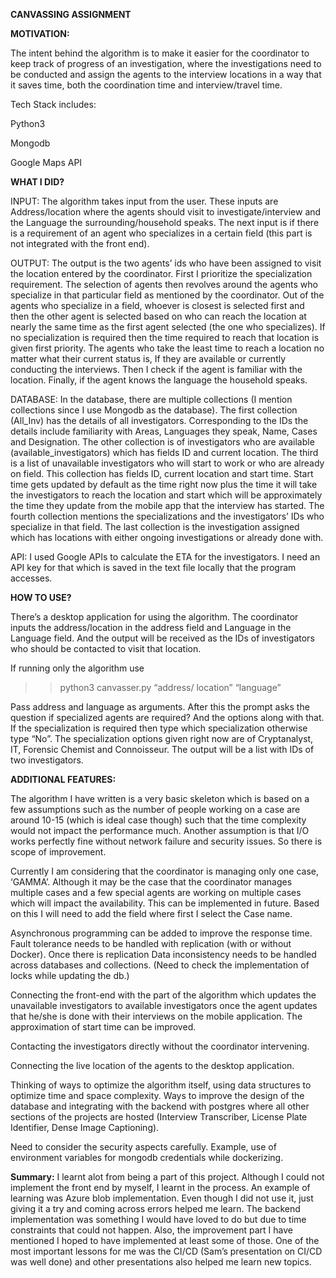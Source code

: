 **CANVASSING ASSIGNMENT**

**MOTIVATION:**

The intent behind the algorithm is to make it easier for the coordinator to keep track of progress of an investigation, where the investigations need to be conducted and assign the agents to the interview locations in a way that it saves time, both the coordination time and interview/travel time.

Tech Stack includes:

Python3

Mongodb

Google Maps API

**WHAT I DID?**

INPUT: The algorithm takes input from the user. These inputs are Address/location where the agents should visit to investigate/interview and the Language the surrounding/household speaks. The next input is if there is a requirement of an agent who specializes in a certain field (this part is not integrated with the front end).

OUTPUT: The output is the two agents’ ids who have been assigned to visit the location entered by the coordinator. First I prioritize the specialization requirement. The selection of agents then revolves around the agents who specialize in that particular field as mentioned by the coordinator. Out of the agents who specialize in a field, whoever is closest is selected first and then the other agent is selected based on who can reach the location at nearly the same time as the first agent selected (the one who specializes).
If no specialization is required then the time required to reach that location is given first priority. The agents who take the least time to reach a location no matter what their current status is, If they are available or currently conducting the interviews. Then I check if the agent is familiar with the location. Finally, if the agent knows the language the household speaks.

DATABASE: In the database, there are multiple collections (I mention collections since I use Mongodb as the database). 
The first collection (All_Inv) has the details of all investigators. Corresponding to the IDs the details include familiarity with Areas, Languages they speak, Name, Cases and Designation. The other collection is of investigators who are available (available_investigators) which has fields ID and current location. 
The third is a list of unavailable investigators who will start to work or who are already on field. This collection has fields ID, current location and start time. Start time gets updated by default as the time right now plus the time it will take the investigators to reach the location and start which will be approximately the time they update from the mobile app that the interview has started. The fourth collection mentions the specializations and the investigators’ IDs who specialize in that field. The last collection is the investigation assigned which has locations with either ongoing investigations or already done with.

API: I used Google APIs to calculate the ETA for the investigators. I need an API key for that which is saved in the text file locally that the program accesses.

**HOW TO USE?**

There’s a desktop application for using the algorithm. The coordinator inputs the address/location in the address field and Language in the Language field. And the output will be received as the IDs of investigators who should be contacted to visit that location.

If running only the algorithm use
 >> python3 canvasser.py  “address/ location” “language”

Pass address and language as arguments. After this the prompt asks the question if specialized agents are required? And the options along with that. If the specialization is required then type which specialization otherwise type “No”. The specialization options given right now are of Cryptanalyst, IT, Forensic Chemist and Connoisseur. 
The output will be a list with IDs of two investigators.

**ADDITIONAL FEATURES:**

The algorithm I have written is a very basic skeleton which is based on a few assumptions such as the number of people working on a case are around 10-15 (which is ideal case though) such that the time complexity would not impact the performance much. Another assumption is that I/O works perfectly fine without network failure and security issues. So there is scope of improvement.

Currently I am considering that the coordinator is managing only one case, ‘GAMMA’. Although it may be the case that the coordinator manages multiple cases and a few special agents are working on multiple cases which will impact the availability. This can be implemented in future. Based on this I will need to add the field where first I select the Case name.

Asynchronous programming can be added to improve the response time.  Fault tolerance needs to be handled with replication (with or without Docker). Once there is replication Data inconsistency needs to be handled across databases and collections. (Need to check the implementation of locks while updating the db.)

Connecting the front-end with the part of the algorithm which updates the unavailable investigators to available investigators once the agent updates that he/she is done with their interviews on the mobile application. The approximation of start time can be improved.

Contacting the investigators directly without the coordinator intervening. 

Connecting the live location of the agents to the desktop application.

Thinking of ways to optimize the algorithm itself, using data structures to optimize time and space complexity.
Ways to improve the design of the database and integrating with the backend with postgres where all other sections of the projects are hosted (Interview Transcriber, License Plate Identifier, Dense Image Captioning).

Need to consider the security aspects carefully. Example, use of environment variables for mongodb credentials while dockerizing.

**Summary:**
I learnt alot from being a part of this project. Although I could not implement the front end by myself, I learnt in the process. An example of learning was Azure blob implementation. Even though I did not use it, just giving it a try and coming across errors helped me learn. The backend implementation was something I would have loved to do but due to time constraints that could not happen. Also, the improvement part I have mentioned I hoped to have implemented at least some of those. One of the most important lessons for me was the CI/CD (Sam’s presentation on CI/CD was well done) and other presentations also helped me learn new topics.

